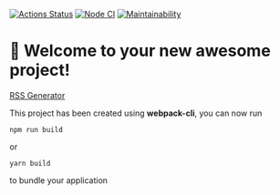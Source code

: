 [![Actions Status](https://github.com/onlydisco/frontend-project-11/workflows/hexlet-check/badge.svg)](https://github.com/onlydisco/frontend-project-11/actions)
[![Node CI](https://github.com/onlydisco/frontend-project-11/actions/workflows/nodejs.yml/badge.svg)](https://github.com/onlydisco/frontend-project-11/actions/workflows/nodejs.yml)
[![Maintainability](https://api.codeclimate.com/v1/badges/558c666645bc95ee2dee/maintainability)](https://codeclimate.com/github/onlydisco/frontend-project-11/maintainability)

# 🚀 Welcome to your new awesome project!

[RSS Generator](https://frontend-project-11-gray.vercel.app/)

This project has been created using **webpack-cli**, you can now run

```
npm run build
```

or

```
yarn build
```

to bundle your application
